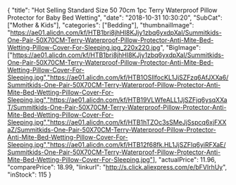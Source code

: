 {
	"title": "Hot Selling Standard Size 50 70cm 1pc  Terry Waterproof Pillow Protector for Baby Bed Wetting",
	"date": "2018-10-31 10:30:20",
	"SubCat": ["Mother & Kids"],
	"categories": ["Bedding"],
	"thumbnailImage": "https://ae01.alicdn.com/kf/HTB1bri8jhHI8KJjy1zbq6yxdpXaI/Summitkids-One-Pair-50X70CM-Terry-Waterproof-Pillow-Protector-Anti-Mite-Bed-Wetting-Pillow-Cover-For-Sleeping.jpg_220x220.jpg",
	"BigImage": ["https://ae01.alicdn.com/kf/HTB1bri8jhHI8KJjy1zbq6yxdpXaI/Summitkids-One-Pair-50X70CM-Terry-Waterproof-Pillow-Protector-Anti-Mite-Bed-Wetting-Pillow-Cover-For-Sleeping.jpg","https://ae01.alicdn.com/kf/HTB1OSIlfocKL1JjSZFzq6AfJXXa6/Summitkids-One-Pair-50X70CM-Terry-Waterproof-Pillow-Protector-Anti-Mite-Bed-Wetting-Pillow-Cover-For-Sleeping.jpg","https://ae01.alicdn.com/kf/HTB19VLWfeALL1JjSZFjq6ysqXXaT/Summitkids-One-Pair-50X70CM-Terry-Waterproof-Pillow-Protector-Anti-Mite-Bed-Wetting-Pillow-Cover-For-Sleeping.jpg","https://ae01.alicdn.com/kf/HTB1hTZOc3sSMeJjSspcq6xjFXXaZ/Summitkids-One-Pair-50X70CM-Terry-Waterproof-Pillow-Protector-Anti-Mite-Bed-Wetting-Pillow-Cover-For-Sleeping.jpg","https://ae01.alicdn.com/kf/HTB12f68fk.HL1JjSZFlq6yiRFXaE/Summitkids-One-Pair-50X70CM-Terry-Waterproof-Pillow-Protector-Anti-Mite-Bed-Wetting-Pillow-Cover-For-Sleeping.jpg"],
	"actualPrice": 11.96,
	"comparePrice": 18.99,
	"linkurl": "http://s.click.aliexpress.com/e/bFVlrhUy",
	"inStock": 115
}
